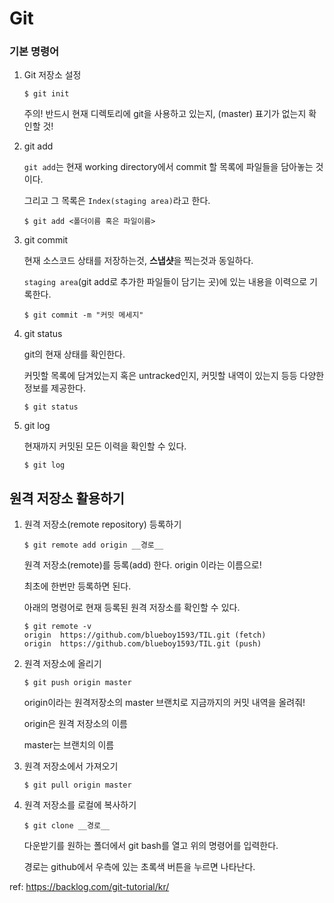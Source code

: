 # Git

### 기본 명령어

1. Git 저장소 설정

   ```
   $ git init
   ```

   주의! 반드시 현재 디렉토리에 git을 사용하고 있는지, (master) 표기가 없는지 확인할 것!

2. git add

   `git add`는 현재 working directory에서 commit 할 목록에 파일들을 담아놓는 것이다.

   그리고 그 목록은 `Index(staging area)`라고 한다.

   ```
   $ git add <폴더이름 혹은 파일이름>
   ```

3. git commit

   현재 소스코드 상태를 저장하는것, **스냅샷**을 찍는것과 동일하다.

   `staging area`(git add로 추가한 파일들이 담기는 곳)에 있는 내용을 이력으로 기록한다.

   ```
   $ git commit -m "커밋 메세지"
   ```

4. git status

   git의 현재 상태를 확인한다.

   커밋할 목록에 담겨있는지 혹은 untracked인지, 커밋할 내역이 있는지 등등 다양한 정보를 제공한다.

   ```
   $ git status
   ```

5. git log

   현재까지 커밋된 모든 이력을 확인할 수 있다.

   ```
   $ git log
   ```

## 원격 저장소 활용하기



1. 원격 저장소(remote repository) 등록하기

   ```
   $ git remote add origin __경로__
   ```

   원격 저장소(remote)를 등록(add) 한다. origin 이라는 이름으로!

   최초에 한번만 등록하면 된다.

   아래의 명령어로 현재 등록된 원격 저장소를 확인할 수 있다.

   ```
   $ git remote -v
   origin  https://github.com/blueboy1593/TIL.git (fetch)
   origin  https://github.com/blueboy1593/TIL.git (push)
   ```

2. 원격 저장소에 올리기

   ```
   $ git push origin master
   ```

   origin이라는 원격저장소의 master 브랜치로 지금까지의 커밋 내역을 올려줘!

   origin은 원격 저장소의 이름

   master는 브랜치의 이름

3. 원격 저장소에서 가져오기

   ```
   $ git pull origin master
   ```

4. 원격 저장소를 로컬에 복사하기

   ```
   $ git clone __경로__
   ```

   다운받기를 원하는 폴더에서 git bash를 열고 위의 명령어를 입력한다.

   경로는 github에서 우측에 있는 초록색 버튼을 누르면 나타난다.



ref: https://backlog.com/git-tutorial/kr/